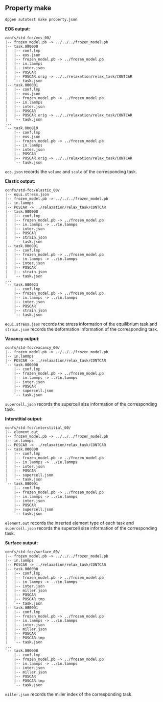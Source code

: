 ## Property make

```bash
dpgen autotest make property.json
```
**EOS output:**

```
confs/std-fcc/eos_00/
|-- frozen_model.pb -> ../../../frozen_model.pb
|-- task.000000
|   |-- conf.lmp
|   |-- eos.json
|   |-- frozen_model.pb -> ../frozen_model.pb
|   |-- in.lammps
|   |-- inter.json
|   |-- POSCAR
|   |-- POSCAR.orig -> ../../relaxation/relax_task/CONTCAR
|   `-- task.json
|-- task.000001
|   |-- conf.lmp
|   |-- eos.json
|   |-- frozen_model.pb -> ../frozen_model.pb
|   |-- in.lammps
|   |-- inter.json
|   |-- POSCAR
|   |-- POSCAR.orig -> ../../relaxation/relax_task/CONTCAR
|   `-- task.json
...
`-- task.000019
    |-- conf.lmp
    |-- eos.json
    |-- frozen_model.pb -> ../frozen_model.pb
    |-- in.lammps
    |-- inter.json
    |-- POSCAR
    |-- POSCAR.orig -> ../../relaxation/relax_task/CONTCAR
    `-- task.json
```

`eos.json` records the `volume` and `scale` of the corresponding task.

**Elastic output:**

```
confs/std-fcc/elastic_00/
|-- equi.stress.json
|-- frozen_model.pb -> ../../../frozen_model.pb
|-- in.lammps
|-- POSCAR -> ../relaxation/relax_task/CONTCAR
|-- task.000000
|   |-- conf.lmp
|   |-- frozen_model.pb -> ../frozen_model.pb
|   |-- in.lammps -> ../in.lammps
|   |-- inter.json
|   |-- POSCAR
|   |-- strain.json
|   `-- task.json
|-- task.000001
|   |-- conf.lmp
|   |-- frozen_model.pb -> ../frozen_model.pb
|   |-- in.lammps -> ../in.lammps
|   |-- inter.json
|   |-- POSCAR
|   |-- strain.json
|   `-- task.json
...
`-- task.000023
    |-- conf.lmp
    |-- frozen_model.pb -> ../frozen_model.pb
    |-- in.lammps -> ../in.lammps
    |-- inter.json
    |-- POSCAR
    |-- strain.json
    `-- task.json
```

`equi.stress.json` records the stress information of the equilibrium task and `strain.json` records the deformation information of the corresponding task.

**Vacancy output:**

```
confs/std-fcc/vacancy_00/
|-- frozen_model.pb -> ../../../frozen_model.pb
|-- in.lammps
|-- POSCAR -> ../relaxation/relax_task/CONTCAR
`-- task.000000
    |-- conf.lmp
    |-- frozen_model.pb -> ../frozen_model.pb
    |-- in.lammps -> ../in.lammps
    |-- inter.json
    |-- POSCAR
    |-- supercell.json
    `-- task.json
```
`supercell.json` records the supercell size information of the corresponding task.

**Interstitial output:**

```
confs/std-fcc/interstitial_00/
|-- element.out
|-- frozen_model.pb -> ../../../frozen_model.pb
|-- in.lammps
|-- POSCAR -> ../relaxation/relax_task/CONTCAR
|-- task.000000
|   |-- conf.lmp
|   |-- frozen_model.pb -> ../frozen_model.pb
|   |-- in.lammps -> ../in.lammps
|   |-- inter.json
|   |-- POSCAR
|   |-- supercell.json
|   `-- task.json
`-- task.000001
    |-- conf.lmp
    |-- frozen_model.pb -> ../frozen_model.pb
    |-- in.lammps -> ../in.lammps
    |-- inter.json
    |-- POSCAR
    |-- supercell.json
    `-- task.json
```

`element.out` records the inserted element type of each task and `supercell.json` records the supercell size information of the corresponding task.

**Surface output:**

```
confs/std-fcc/surface_00/
|-- frozen_model.pb -> ../../../frozen_model.pb
|-- in.lammps
|-- POSCAR -> ../relaxation/relax_task/CONTCAR
|-- task.000000
|   |-- conf.lmp
|   |-- frozen_model.pb -> ../frozen_model.pb
|   |-- in.lammps -> ../in.lammps
|   |-- inter.json
|   |-- miller.json
|   |-- POSCAR
|   |-- POSCAR.tmp
|   `-- task.json
|-- task.000001
|   |-- conf.lmp
|   |-- frozen_model.pb -> ../frozen_model.pb
|   |-- in.lammps -> ../in.lammps
|   |-- inter.json
|   |-- miller.json
|   |-- POSCAR
|   |-- POSCAR.tmp
|   `-- task.json
...
`-- task.000008
    |-- conf.lmp
    |-- frozen_model.pb -> ../frozen_model.pb
    |-- in.lammps -> ../in.lammps
    |-- inter.json
    |-- miller.json
    |-- POSCAR
    |-- POSCAR.tmp
    `-- task.json
```

`miller.json` records the miller index of the corresponding task.
